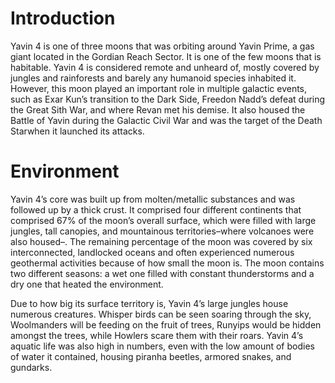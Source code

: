 # Introduction

Yavin 4 is one of three moons that was orbiting around Yavin Prime, a gas giant located in the Gordian Reach Sector.
It is one of the few moons that is habitable.
Yavin 4 is considered remote and unheard of, mostly covered by jungles and rainforests and barely any humanoid species inhabited it.
However, this moon played an important role in multiple galactic events, such as Exar Kun’s transition to the Dark Side, Freedon Nadd’s defeat during the Great Sith War, and where Revan met his demise.
It also housed the Battle of Yavin during the Galactic Civil War and was the target of the Death Starwhen it launched its attacks.

# Environment

Yavin 4’s core was built up from molten/metallic substances and was followed up by a thick crust.
It comprised four different continents that comprised 67% of the moon’s overall surface, which were filled with large jungles, tall canopies, and mountainous territories–where volcanoes were also housed–.
The remaining percentage of the moon was covered by six interconnected, landlocked oceans and often experienced numerous geothermal activities because of how small the moon is.
The moon contains two different seasons: a wet one filled with constant thunderstorms and a dry one that heated the environment.

Due to how big its surface territory is, Yavin 4’s large jungles house numerous creatures.
Whisper birds can be seen soaring through the sky, Woolmanders will be feeding on the fruit of trees, Runyips would be hidden amongst the trees, while Howlers scare them with their roars.
Yavin 4’s aquatic life was also high in numbers, even with the low amount of bodies of water it contained, housing piranha beetles, armored snakes, and gundarks.

